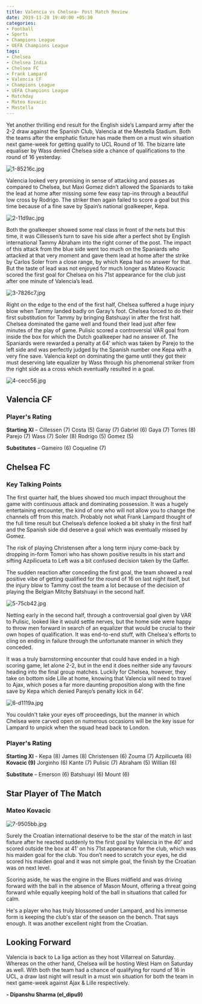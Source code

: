 ```yaml
---
title: Valencia vs Chelsea– Post Match Review
date: 2019-11-28 19:40:00 +05:30
categories:
- Football
- Sports
- Champions League
- UEFA Champions League
tags:
- Chelsea
- Chelsea India
- Chelsea FC
- Frank Lampard
- Valencia CF
- Champions League
- UEFA Champions League
- Matchday
- Mateo Kovacic
- Mastella
---
```


Yet another thrilling end result for the English side’s Lampard army after the 2-2 draw against the Spanish Club, Valencia at the Mestella Stadium. Both the teams after the emphatic fixture has made them on a must win situation next game-week for getting qualify to UCL Round of 16.  The bizarre late equaliser by Wass denied Chelsea side a chance of qualifications to the round of 16 yesterday. 

![1-85216c.jpg](/uploads/1-85216c.jpg)

Valencia looked very promising in sense of attacking and passes as compared to Chelsea, but Maxi Gomez didn’t allowed the Spaniards to take the lead at home after missing some few easy tap-ins through a beautiful low cross by Rodrigo. The striker then again failed to score a goal but this time because of a fine save by Spain’s national goalkeeper, Kepa. 

![2-11d9ac.jpg](/uploads/2-11d9ac.jpg)

Both the goalkeeper showed some real class in front of the nets but this time, it was Cillessen’s turn to save his side after a perfect shot by English international Tammy Abraham into the right corner of the post. The impact of this attack from the blue side went too much on the Spaniards who attacked at that very moment and gave them lead at home after the strike by Carlos Soler from a close range, by which Kepa had no answer for that. But the taste of lead was not enjoyed for much longer as Mateo Kovacic scored the first goal for Chelsea on his 71st appearance for the club just after one minute of Valencia’s lead. 

![3-7826c7.jpg](/uploads/3-7826c7.jpg)

Right on the edge to the end of the first half, Chelsea suffered a huge injury blow when Tammy landed badly on Garay’s foot. Chelsea forced to do their first substitution for Tammy by bringing Batshuayi in after the first half. Chelsea dominated the game well and found their lead just after few minutes of the play of game. Pulisic scored a controversial VAR goal from inside the box for which the Dutch goalkeeper had no answer of. The Spaniards were rewarded a penalty at 64’ which was taken by Parejo to the left side and was perfectly judged by the Spanish number one Kepa with a very fine save. Valencia kept on dominating the game until they got their must deserving late equalizer by Wass through his phenomenal striker from the right side as a cross which eventually resulted in a goal. 

![4-cecc56.jpg](/uploads/4-cecc56.jpg)

## Valencia CF

### Player's Rating

**Starting XI** – Cillessen (7) Costa (5) Garay (7) Gabriel (6) Gaya (7) Torres (8) Parejo (7) Wass (7) Soler (8) Rodrigo (5) Gomez (5)

**Substitutes** – Gameiro (6) Coqueline (7)

## Chelsea FC

### Key Talking Points

The first quarter half, the blues showed too much impact throughout the game with continuous attack and dominating possession. It was a hugely entertaining encounter, the kind of one who will not allow you to change the channels off from this match. Probably not what Frank Lampard thought of the full time result but Chelsea’s defence looked a bit shaky in the first half and the Spanish side did deserve a goal which was eventually missed by Gomez.

The risk of playing Christensen after a long term injury come-back by dropping in-form Tomori who has shown positive results in his start and sifting Azpilicueta to Left was a bit confused decision taken by the Gaffer.

The sudden reaction after conceding the first goal, the team showed a real positive vibe of getting qualified for the round of 16 on last night itself, but the injury blow to Tammy cost the team a lot because of the decision of playing the Belgian Mitchy Batshuayi in the second half. 

![5-75cb42.jpg](/uploads/5-75cb42.jpg)  

Netting early in the second half, through a controversial goal given by VAR to Pulisic, looked like it would settle nerves, but the home side were happy to throw men forward in search of an equalizer that would be crucial to their own hopes of qualification. It was end-to-end stuff, with Chelsea's efforts to cling on ending in failure through the unfortunate manner in which they conceded. 

It was a truly barnstorming encounter that could have ended in a high scoring game, let alone 2-2, but in the end it does neither side any favours heading into the final group matches. Luckily for Chelsea, however, they take on bottom side Lille at home, knowing that Valencia will need to travel to Ajax, which poses a far more daunting proposition along with the fine save by Kepa which denied Parejo’s penalty kick in 64’.

![6-d1119a.jpg](/uploads/6-d1119a.jpg)

You couldn't take your eyes off proceedings, but the manner in which Chelsea were carved open on numerous occasions will be the key issue for Lampard to unpick when the squad head back to London. 

### Player's Rating

**Starting XI** - Kepa (8) James (8) Christensen (6) Zouma (7) Azpilicueta (6) **Kovacic (9)** Jorginho (6) Kante (7) Pulisic (7) Abraham (5) Willian (6)

**Substitute** – Emerson (6) Batshuayi (6) Mount (6)

## Star Player of The Match
### Mateo Kovacic
![7-9505bb.jpg](/uploads/7-9505bb.jpg)

Surely the Croatian international deserve to be the star of the match in last fixture after he reacted suddenly to the first goal by Valencia in the 40’ and scored outside the box at 41’ on his 71st appearance for the club, which was his maiden goal for the club. You don’t need to scratch your eyes, he did scored his maiden goal and it was not simple goal, the finish by the Croatian was on next level. 

Scoring aside, he was the engine in the Blues midfield and was driving forward with the ball in the absence of Mason Mount, offering a threat going forward while equally keeping hold of the ball in situations that called for calm.

He's a player who has truly blossomed under Lampard, and his immense form is keeping the club's star of the season on the bench. That says enough. It was another excellent night from the Croatian. 

## Looking Forward
Valencia is back to La liga action as they host Villarreal on Saturday. Whereas on the other hand, Chelsea will be hosting West Ham on Saturday as well. With both the team had a chance of qualifying for round of 16 in UCL, a draw last night will result in a must win situation for both the team in next game-week against Ajax & Lille respectively. 

**- Dipanshu Sharma (el_dipu9)**